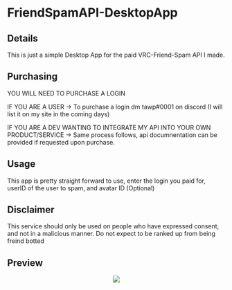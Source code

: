 

# FriendSpamAPI-DesktopApp

## Details
This is just a simple Desktop App for the paid VRC-Friend-Spam API I made. 

## Purchasing
YOU WILL NEED TO PURCHASE A LOGIN


IF YOU ARE A USER -> To purchase a login dm tawp#0001 on discord (I will list it on my site in the coming days)


IF YOU ARE A DEV WANTING TO INTEGRATE MY API INTO YOUR OWN PRODUCT/SERVICE -> Same process follows, api documnentation can be provided if requested upon purchase.

## Usage
This app is pretty straight forward to use, enter the login you paid for, userID of the user to spam, and avatar ID (Optional)

## Disclaimer
This service should only be used on people who have expressed consent, and not in a malicious manner. Do not expect to be ranked up from being freind botted


## Preview
<p align="center">
  <img src="https://i.ibb.co/tcFZGpC/Friend-Spam-Desktop-Preview.gif" />
</p>
